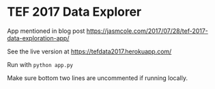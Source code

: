 # TEF 2017 Data Explorer

App mentioned in blog post https://jasmcole.com/2017/07/28/tef-2017-data-exploration-app/

See the live version at https://tefdata2017.herokuapp.com/

Run with `python app.py`

Make sure bottom two lines are uncommented if running locally.
